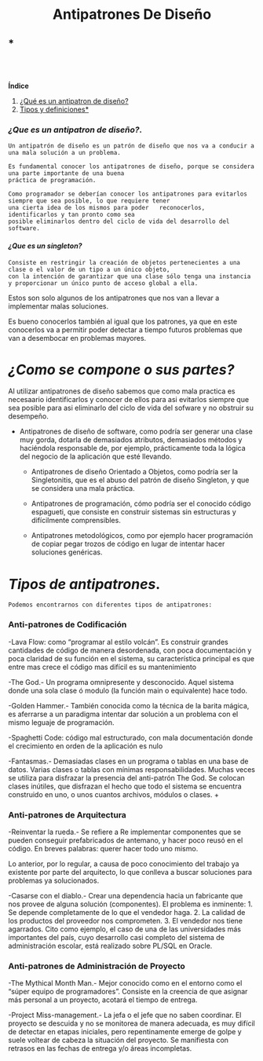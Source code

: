  
<center> 
 
#  **Antipatrones De Diseño** 

</center>



<!--## *¿Como se compone?*-->
## *  


<!--Comentario x-->

<br>
<br>

**Índice**   
1. [¿Qué es un antipatron de diseño?](#id1)
2. [Tipos y definiciones*](#id2)


### *¿Que es un antipatron de diseño?*. <a name="id1"></a>

    Un antipatrón de diseño es un patrón de diseño que nos va a conducir a una mala solución a un problema.

    Es fundamental conocer los antipatrones de diseño, porque se considera una parte importante de una buena 
    práctica de programación.
    
    Como programador se deberían conocer los antipatrones para evitarlos siempre que sea posible, lo que requiere tener
    una cierta idea de los mismos para poder   reconocerlos, identificarlos y tan pronto como sea 
    posible eliminarlos dentro del ciclo de vida del desarrollo del software.
    
 #### *¿Que es un singleton?*<a name="id2"></a>


    Consiste en restringir la creación de objetos pertenecientes a una clase o el valor de un tipo a un único objeto,
    con la intención de garantizar que una clase sólo tenga una instancia y proporcionar un único punto de acceso global a ella.


Estos son solo algunos de los antipatrones que nos van a llevar a implementar malas soluciones.

Es bueno conocerlos también al igual que los patrones, ya que en este conocerlos va a permitir poder detectar a tiempo futuros problemas que van a desembocar en problemas mayores.


# *¿Como se compone o sus partes?*  <a name="id3"></a>

Al utilizar antipatrones de diseño sabemos que como mala practica es necesaario identificarlos y conocer de ellos para asi evitarlos siempre que sea posible para asi eliminarlo del ciclo de vida del sofware y no obstruir su desempeño.

- Antipatrones de diseño de software, como podría ser generar una clase muy gorda, dotarla de demasiados atributos, 
    demasiados métodos y haciéndola responsable de, por ejemplo, prácticamente toda la lógica del negocio de la aplicación que 
    esté llevando.

    - Antipatrones de diseño Orientado a Objetos, como podría ser la Singletonitis, que es el abuso del patrón de diseño Singleton, 
    y que se considera una mala práctica.

    - Antipatrones de programación, cómo podría ser el conocido código espagueti, que consiste en construir sistemas sin estructuras 
    y difícilmente comprensibles.

    - Antipatrones metodológicos, como por ejemplo hacer programación de copiar pegar trozos de código en lugar de intentar hacer 
    soluciones genéricas.




 # *Tipos de antipatrones*.    <a name="id4"></a>

    Podemos encontrarnos con diferentes tipos de antipatrones:
###   Anti-patrones de Codificación

-Lava Flow:  como “programar al estilo volcán”. Es construir grandes cantidades de código de manera desordenada, con poca documentación y poca claridad de su función en el sistema, su característica principal es que entre mas crece el código mas difícil es su mantenimiento

-The God.- Un programa omnipresente y desconocido. Aquel sistema donde una sola clase ó modulo (la función main o equivalente) hace todo.

-Golden Hammer.- También conocida como la técnica de la barita mágica, es aferrarse a un paradigma intentar dar solución a un problema con el mismo leguaje de programación. 

-Spaghetti Code: código mal estructurado, con mala documentación donde el crecimiento en orden de la aplicación es nulo

-Fantasmas.- Demasiadas clases en un programa o tablas en una base de datos. Varias clases o tablas con mínimas responsabilidades. Muchas veces se utiliza para disfrazar la presencia del anti-patrón The God. Se colocan clases inútiles, que disfrazan el hecho que todo el sistema se encuentra construido en uno, o unos cuantos archivos, módulos o clases. +

### Anti-patrones de Arquitectura  <a name="id5"></a>

-Reinventar la rueda.- Se refiere a Re implementar componentes que se pueden conseguir prefabricados de antemano, y hacer poco reusó en el código. En breves palabras: querer hacer todo uno mismo. 

Lo anterior, por lo regular, a causa de poco conocimiento del trabajo ya existente por parte del arquitecto, lo que conlleva a buscar soluciones para problemas ya solucionados.

-Casarse con el diablo.- Crear una dependencia hacia un fabricante que nos provee de alguna solución (componentes). El problema es inminente: 1. Se depende completamente de lo que el vendedor haga. 2. La calidad de los productos del proveedor nos comprometen. 3. El vendedor nos tiene agarrados. Cito como ejemplo, el caso de una de las universidades más importantes del país, cuyo desarrollo casi completo del sistema de administración escolar, está realizado sobre PL/SQL en Oracle.


### Anti-patrones de Administración de Proyecto  <a name="id6"></a>

-The Mythical Month Man.- Mejor conocido como en el entorno como el “súper equipo de programadores”. Consiste en la creencia de que asignar más personal a un proyecto, acotará el tiempo de entrega. 

-Project Miss-management.- La jefa o el jefe que no saben coordinar. El proyecto se descuida y no se monitorea de manera adecuada, es muy difícil de detectar en etapas iniciales, pero repentinamente emerge de golpe y suele voltear de cabeza la situación del proyecto. Se manifiesta con retrasos en las fechas de entrega y/o áreas incompletas.




